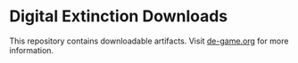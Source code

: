 # Digital Extinction Downloads

This repository contains downloadable artifacts. Visit
[de-game.org](https://de-game.org) for more information.
